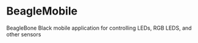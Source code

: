 BeagleMobile
============

BeagleBone Black mobile application for controlling LEDs, RGB LEDS, and other sensors
